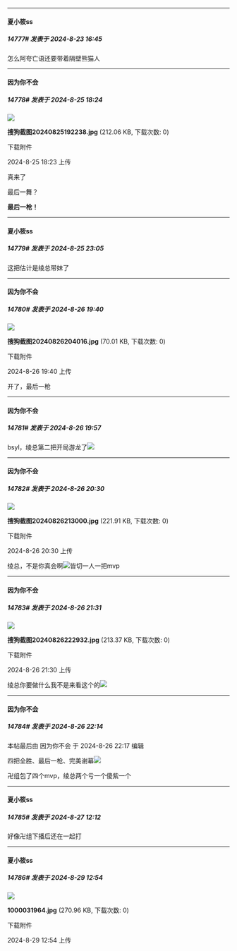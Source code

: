 ﻿
*****

####  夏小筱ss  
##### 14777#       发表于 2024-8-23 16:45

怎么阿夸亡语还要带着隔壁熊猫人


*****

####  因为你不会  
##### 14778#       发表于 2024-8-25 18:24

<img src="https://img.saraba1st.com/forum/202408/25/182300ji4igi3vsbys884s.jpg" referrerpolicy="no-referrer">

<strong>搜狗截图20240825192238.jpg</strong> (212.06 KB, 下载次数: 0)

下载附件

2024-8-25 18:23 上传

真来了

最后一舞？

<strong>最后一枪！</strong>


*****

####  夏小筱ss  
##### 14779#       发表于 2024-8-25 23:05

这把估计是绫总带妹了


*****

####  因为你不会  
##### 14780#       发表于 2024-8-26 19:40

<img src="https://img.saraba1st.com/forum/202408/26/194028ue1cg3egykeikcie.jpg" referrerpolicy="no-referrer">

<strong>搜狗截图20240826204016.jpg</strong> (70.01 KB, 下载次数: 0)

下载附件

2024-8-26 19:40 上传

开了，最后一枪


*****

####  因为你不会  
##### 14781#       发表于 2024-8-26 19:57

bsyl，绫总第二把开局游龙了<img src="https://static.saraba1st.com/image/smiley/face2017/067.png" referrerpolicy="no-referrer">


*****

####  因为你不会  
##### 14782#       发表于 2024-8-26 20:30

<img src="https://img.saraba1st.com/forum/202408/26/203026diaddajn6sn8f8pq.jpg" referrerpolicy="no-referrer">

<strong>搜狗截图20240826213000.jpg</strong> (221.91 KB, 下载次数: 0)

下载附件

2024-8-26 20:30 上传

绫总，不是你真会啊<img src="https://static.saraba1st.com/image/smiley/face2017/067.png" referrerpolicy="no-referrer">皆切一人一把mvp


*****

####  因为你不会  
##### 14783#       发表于 2024-8-26 21:31

<img src="https://img.saraba1st.com/forum/202408/26/213017pmczhmmzucmn8aam.jpg" referrerpolicy="no-referrer">

<strong>搜狗截图20240826222932.jpg</strong> (213.37 KB, 下载次数: 0)

下载附件

2024-8-26 21:30 上传

绫总你要做什么我不是来看这个的<img src="https://static.saraba1st.com/image/smiley/face2017/068.png" referrerpolicy="no-referrer">


*****

####  因为你不会  
##### 14784#       发表于 2024-8-26 22:14

 本帖最后由 因为你不会 于 2024-8-26 22:17 编辑 

四把全胜、最后一枪、完美谢幕<img src="https://static.saraba1st.com/image/smiley/face2017/067.png" referrerpolicy="no-referrer">

卍组包了四个mvp，绫总两个亏一个傻紫一个


*****

####  夏小筱ss  
##### 14785#       发表于 2024-8-27 12:12

好像卍组下播后还在一起打


*****

####  夏小筱ss  
##### 14786#       发表于 2024-8-29 12:54

<img src="https://img.saraba1st.com/forum/202408/29/125430l1vjw64j4iji4ybj.jpg" referrerpolicy="no-referrer">

<strong>1000031964.jpg</strong> (270.96 KB, 下载次数: 0)

下载附件

2024-8-29 12:54 上传

